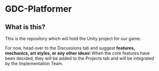 # GDC-Platformer

## What is this?
This is the repository which will hold the Unity project for our game. 

For now, head over to the Discussions tab and suggest **features, mechanics, art styles, or any other ideas**! When the core features have been decided, they will be added to the Projects tab and will be integrated by the Implementation Team.
